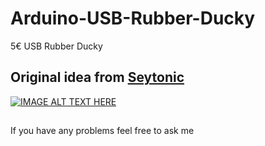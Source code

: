 # Arduino-USB-Rubber-Ducky
5€ USB Rubber Ducky

## Original idea from [Seytonic](https://github.com/Seytonic/Duckduino-microSD "Seytonic")
[![IMAGE ALT TEXT HERE](https://img.youtube.com/vi/_yJWwKO3_Z0/0.jpg)](https://www.youtube.com/watch?v=_yJWwKO3_Z0&list=PL2YepVFF1azFjaLd5PYCYg2lKeB6t1xcj)

##
If you have any problems feel free to ask me
